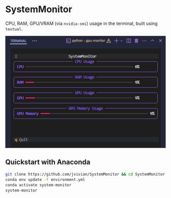 # SystemMonitor
 CPU, RAM, GPU/VRAM (via `nvidia-smi`) usage in the terminal, built using `textual`.

![`SystemMonitor` running in the terminal](image.png)

## Quickstart with Anaconda
```bash
git clone https://github.com/jvivian/SystemMonitor && cd SystemMonitor
conda env update -f environment.yml
conda activate system-monitor
system-monitor
```
